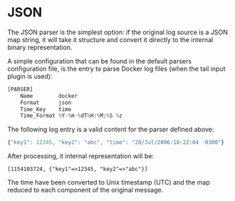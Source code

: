 # JSON

The JSON parser is the simplest option: if the original log source is a JSON map string, it will take it structure and convert it directly to the internal binary representation.

A simple configuration that can be found in the default parsers configuration file, is the entry to parse Docker log files \(when the tail input plugin is used\):

```python
[PARSER]
    Name        docker
    Format      json
    Time_Key    time
    Time_Format %Y-%m-%dT%H:%M:%S %z
```

The following log entry is a valid content for the parser defined above:

```javascript
{"key1": 12345, "key2": "abc", "time": "28/Jul/2006:10:22:04 -0300"}
```

After processing, it internal representation will be:

```text
[1154103724, {"key1"=>12345, "key2"=>"abc"}]
```

The time have been converted to Unix timestamp \(UTC\) and the map reduced to each component of the original message.

